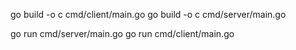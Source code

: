 go build -o c cmd/client/main.go
go build -o c cmd/server/main.go


go run cmd/server/main.go
go run cmd/client/main.go